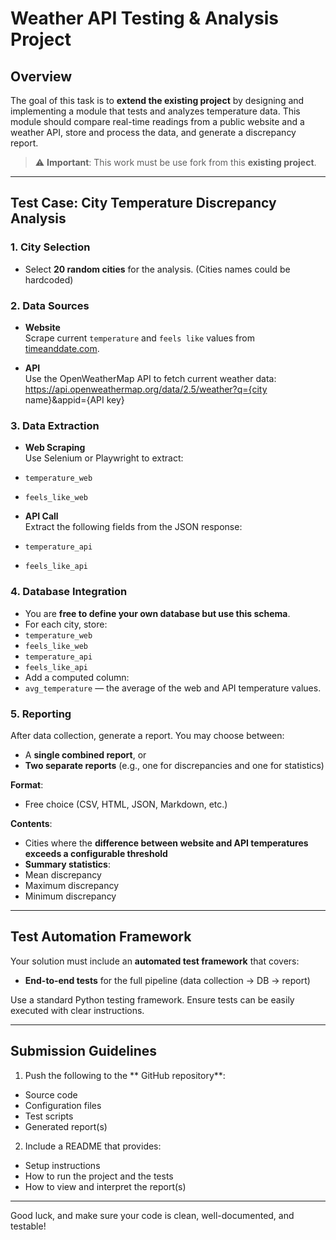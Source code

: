 # Weather API Testing & Analysis Project

## Overview

The goal of this task is to **extend the existing project** by designing and implementing a module that tests and analyzes temperature data. This module should compare real-time readings from a public website and a weather API, store and process the data, and generate a discrepancy report.

> ⚠️ **Important**: This work must be use fork from this **existing project**.

---

## Test Case: City Temperature Discrepancy Analysis

### 1. City Selection

- Select **20 random cities** for the analysis. (Cities names could be hardcoded)

### 2. Data Sources

- **Website**  
  Scrape current `temperature` and `feels like` values from [timeanddate.com](https://www.timeanddate.com/weather/).

- **API**  
  Use the OpenWeatherMap API to fetch current weather data:  https://api.openweathermap.org/data/2.5/weather?q={city name}&appid={API key}

### 3. Data Extraction

- **Web Scraping**  
Use Selenium or Playwright to extract:
- `temperature_web`
- `feels_like_web`

- **API Call**  
Extract the following fields from the JSON response:
- `temperature_api`
- `feels_like_api`

### 4. Database Integration

- You are **free to define your own database but use this schema**.
- For each city, store:
- `temperature_web`
- `feels_like_web`
- `temperature_api`
- `feels_like_api`
- Add a computed column:
- `avg_temperature` — the average of the web and API temperature values.

### 5. Reporting

After data collection, generate a report. You may choose between:
- A **single combined report**, or
- **Two separate reports** (e.g., one for discrepancies and one for statistics)

**Format**:  
- Free choice (CSV, HTML, JSON, Markdown, etc.)

**Contents**:
- Cities where the **difference between website and API temperatures exceeds a configurable threshold**
- **Summary statistics**:
- Mean discrepancy
- Maximum discrepancy
- Minimum discrepancy

---

## Test Automation Framework

Your solution must include an **automated test framework** that covers:

- **End-to-end tests** for the full pipeline (data collection → DB → report)

Use a standard Python testing framework. Ensure tests can be easily executed with clear instructions.

---

## Submission Guidelines

1. Push the following to the ** GitHub repository**:
 - Source code
 - Configuration files
 - Test scripts
 - Generated report(s)

2. Include a README that provides:
 - Setup instructions
 - How to run the project and the tests
 - How to view and interpret the report(s)

---

Good luck, and make sure your code is clean, well-documented, and testable!
